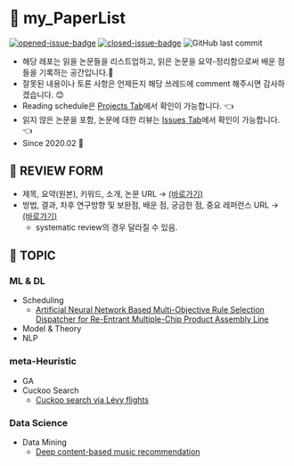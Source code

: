 # :page_facing_up: my_PaperList
[![opened-issue-badge](https://img.shields.io/github/issues/KGJsGit/my_PaperList)](https://github.com/KGJsGit/my_PaperList/issues)
[![closed-issue-badge](https://img.shields.io/github/issues-closed/KGJsGit/my_PaperList)](https://github.com/KGJsGit/my_PaperList/issues?q=is%3Aissue+is%3Aclosed)
![GitHub last commit](https://img.shields.io/github/last-commit/KGJsGit/my_PaperList.svg)
- 해당 레포는 읽을 논문들을 리스트업하고, 읽은 논문을 요약-정리함으로써 배운 점들을 기록하는 공간입니다.:closed_book:
- 잘못된 내용이나 토론 사항은 언제든지 해당 쓰레드에 comment 해주시면 감사하겠습니다. :blush:
- Reading schedule은 [Projects Tab](https://github.com/KGJsGit/my_PaperList/projects/1)에서 확인이 가능합니다. :point_left:
- 읽지 않은 논문을 포함, 논문에 대한 리뷰는 [Issues Tab](https://github.com/KGJsGit/my_PaperList/issues)에서 확인이 가능합니다. :point_left:
- Since 2020.02 :runner:

## :memo: REVIEW FORM 
- 제목, 요약(원본), 키워드, 소개, 논문 URL -> [(바로가기)](https://github.com/KGJsGit/my_PaperList/blob/master/.github/ISSUE_TEMPLATE/paper_temp.md)
- 방법, 결과, 차후 연구방향 및 보완점, 배운 점, 궁금한 점, 중요 레퍼런스 URL -> [(바로가기)](https://github.com/KGJsGit/my_PaperList/blob/master/review_form.md)
  - systematic review의 경우 달라질 수 있음.

## :dart: TOPIC
### ML & DL
- Scheduling
  - [Artificial Neural Network Based Multi-Objective Rule Selection Dispatcher for Re-Entrant Multiple-Chip Product Assembly Line](https://github.com/KGJsGit/my_PaperList/issues/1)
- Model & Theory
- NLP
### meta-Heuristic
- GA
- Cuckoo Search
  - [Cuckoo search via Lévy flights](https://github.com/KGJsGit/my_PaperList/issues/2)
### Data Science
- Data Mining
  - [Deep content-based music recommendation](https://papers.nips.cc/paper/5004-deep-content-based-music-recommendation)
